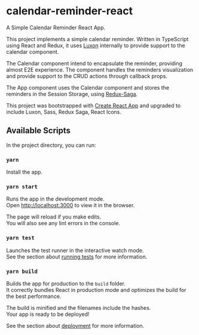 # calendar-reminder-react
A Simple Calendar Reminder React App.

This project implements a simple calendar reminder. Written in TypeScript using React and Redux, it uses [Luxon](https://moment.github.io/luxon/) internally to provide support to the calendar component.

The Calendar component intend to encapsulate the reminder, providing almost E2E experience. The component handles the reminders visualization and provide support to the CRUD actions through callback props.

The App component uses the Calendar component and stores the reminders in the Session Storage, using [Redux-Saga](https://redux-saga.js.org/).

This project was bootstrapped with [Create React App](https://github.com/facebook/create-react-app) and upgraded to include Luxon, Sass, Redux Saga, React Icons.


## Available Scripts

In the project directory, you can run:

### `yarn`

Install the app.<br />

### `yarn start`

Runs the app in the development mode.<br />
Open [http://localhost:3000](http://localhost:3000) to view it in the browser.

The page will reload if you make edits.<br />
You will also see any lint errors in the console.

### `yarn test`

Launches the test runner in the interactive watch mode.<br />
See the section about [running tests](https://facebook.github.io/create-react-app/docs/running-tests) for more information.

### `yarn build`

Builds the app for production to the `build` folder.<br />
It correctly bundles React in production mode and optimizes the build for the best performance.

The build is minified and the filenames include the hashes.<br />
Your app is ready to be deployed!

See the section about [deployment](https://facebook.github.io/create-react-app/docs/deployment) for more information.

